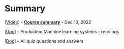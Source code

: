 # Summary

[<a class="reference external" href="https://www.youtube.com/watch?v=OAbXCUPH8HY" target="_blank">Video</a>] - **[Course summary](course_summary.md)** - Dec 13, 2022

[<a class="reference external" href="https://drive.google.com/open?id=1h_iZyep2j15-HL5bxi28POhAkKOqRb3J" target="_blank">Doc</a>] - Production Machine learning systems - readings

[<a class="reference external" href="https://drive.google.com/open?id=1hd331HFNsOpmlDmJ5aTIHRWAOser8l8c" target="_blank">Doc</a>] - All quiz questions and answers
